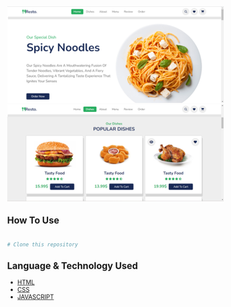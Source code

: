 


<img src = "images/image1.png">
<img src = "images/image2.png">

## How To Use 

```bash

# Clone this repository


```
## Language & Technology Used 

- [HTML](https://en.wikipedia.org/wiki/HTML5)
- [CSS](https://en.wikipedia.org/wiki/CSS)
- [JAVASCRIPT](https://en.wikipedia.org/wiki/JavaScript)


